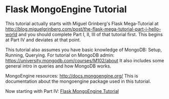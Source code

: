 # Flask MongoEngine Tutorial

This tutorial actually starts with Miguel Grinberg's Flask Mega-Tutorial at http://blog.miguelgrinberg.com/post/the-flask-mega-tutorial-part-i-hello-world and you should complete Part I, II, III of that tutorial first. This begins at Part IV and deviates at that point.

This tutorial also assumes you have basic knowledge of MongoDB: Setup, Running, Querying.
For tutorial on MongoDB admin: https://university.mongodb.com/courses/M102/about
It also includes some general intro in queries and how MongoDB works.

MongoEngine resources: http://docs.mongoengine.org/
This is documentation about the mongoengine package used in this tutorial.

Now starting with Part IV:
[Flask MongoEngine Tutorial](docs/flask-mongoengine-tutorial-part-iv-database.md)


